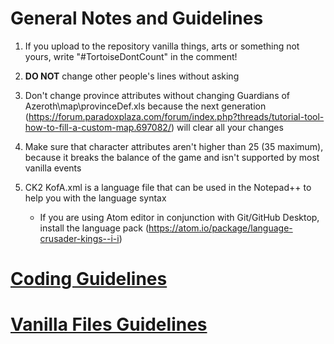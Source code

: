 # General Notes and Guidelines

1. If you upload to the repository vanilla things, arts or something not yours, write "#TortoiseDontCount" in the comment!

2. **DO NOT** change other people's lines without asking

3. Don't change province attributes without changing Guardians of Azeroth\map\provinceDef.xls
because the next generation (https://forum.paradoxplaza.com/forum/index.php?threads/tutorial-tool-how-to-fill-a-custom-map.697082/) will clear all your changes

4. Make sure that character attributes aren't higher than 25 (35 maximum), because it breaks the balance of the game and isn't supported by most vanilla events

5. CK2 KofA.xml is a language file that can be used in the Notepad++ to help you with the language syntax
      - If you are using Atom editor in conjunction with Git/GitHub Desktop, install the language pack (https://atom.io/package/language-crusader-kings--i-i)

# [Coding Guidelines](docs/DEVELOPMENT.md)
 
# [Vanilla Files Guidelines](docs/VANILLAFILES.md)
